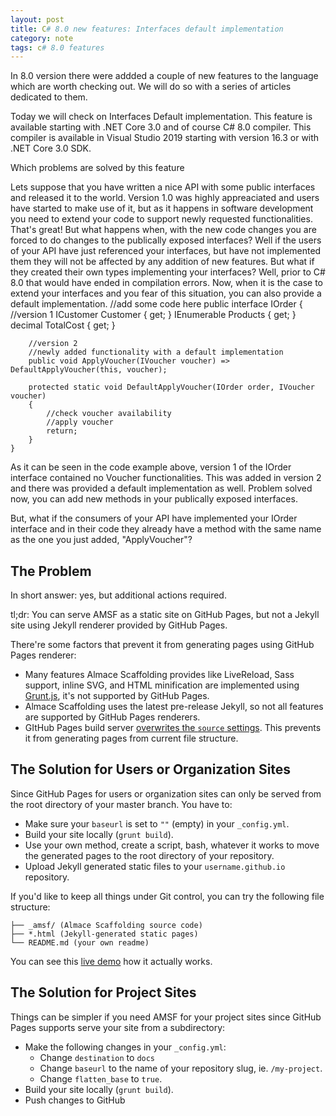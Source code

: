 ```yaml
---
layout: post
title: C# 8.0 new features: Interfaces default implementation
category: note
tags: c# 8.0 features
---
```


In 8.0 version there were addded a couple of new features to the language which are worth checking out. We will do so with a series of articles dedicated to them.

Today we will check on Interfaces Default implementation. This feature is available starting with .NET Core 3.0 and of course C# 8.0 compiler. This compiler is available in Visual Studio 2019 starting with version 16.3 or with .NET Core 3.0 SDK.

Which problems are solved by this feature

Lets suppose that you have written a nice API with some public interfaces and released it to the world. Version 1.0 was highly appreaciated and users have started to make use of it, but as it happens in software development you need to extend your code to support newly requested functionalities. That's great! But what happens when, with the new code changes you are forced to do changes to the publically exposed interfaces?
Well if the users of your API have just referenced your interfaces, but have not implemented them they will not be affected by any addition of new features.
But what if they created their own types implementing your interfaces?
Well, prior to C# 8.0 that would have ended in compilation errors. Now, when it is the case to extend your interfaces and you fear of this situation, you can also provide a default implementation.
//add some code here
 public interface IOrder
    {
        //version 1
        ICustomer Customer { get; }
        IEnumerable<IProduct> Products { get; }
        decimal TotalCost { get; }

        //version 2
        //newly added functionality with a default implementation
        public void ApplyVoucher(IVoucher voucher) => DefaultApplyVoucher(this, voucher);
        
        protected static void DefaultApplyVoucher(IOrder order, IVoucher voucher)
        {
            //check voucher availability
            //apply voucher
            return;
        }
    }
As it can be seen in the code example above, version 1 of the IOrder interface contained no Voucher functionalities. This was added in version 2 and there was provided a default implementation as well. Problem solved now, you can add new methods in your publically exposed interfaces.

But, what if the consumers of your API have implemented your IOrder interface and in their code they already have a method with the same name as the one you just added, "ApplyVoucher"?














## The Problem

In short answer: yes, but additional actions required.

tl;dr: You can serve AMSF as a static site on GitHub Pages, but not a Jekyll site using Jekyll renderer provided by GitHub Pages.

There're some factors that prevent it from generating pages using GitHub Pages renderer:

- Many features Almace Scaffolding provides like LiveReload, Sass support, inline SVG, and HTML minification are implemented using [Grunt.js](https://gruntjs.com/), it's not supported by GitHub Pages.
- Almace Scaffolding uses the latest pre-release Jekyll, so not all features are supported by GitHub Pages renderers.
- GItHub Pages build server [overwrites the `source` settings](https://help.github.com/articles/pages-don-t-build-unable-to-run-jekyll#source-setting). This prevents it from generating pages from current file structure.

## The Solution for Users or Organization Sites

Since GitHub Pages for users or organization sites can only be served from the root directory of your master branch. You have to:

- Make sure your `baseurl` is set to `""` (empty) in your `_config.yml`.
- Build your site locally (`grunt build`).
- Use your own method, create a script, bash, whatever it works to move the generated pages to the root directory of your repository.
- Upload Jekyll generated static files to your `username.github.io` repository.

If you'd like to keep all things under Git control, you can try the following file structure:

```
├── _amsf/ (Almace Scaffolding source code)
├── *.html (Jekyll-generated static pages)
└── README.md (your own readme)
```

You can see this [live demo](https://github.com/amsf/amsf.github.io/) how it actually works.

## The Solution for Project Sites

Things can be simpler if you need AMSF for your project sites since GitHub Pages supports serve your site from a subdirectory:

- Make the following changes in your `_config.yml`:
  - Change `destination` to `docs`
  - Change `baseurl` to the name of your repository slug, ie. `/my-project`.
  - Change `flatten_base` to `true`.
- Build your site locally (`grunt build`).
- Push changes to GitHub
